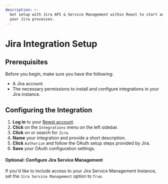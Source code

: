 ```yaml
---
description: >-
  Get setup with Jira API & Service Management within Rewst to start automating
  your Jira processes.
---
```


# Jira Integration Setup

## Prerequisites

Before you begin, make sure you have the following:

* A Jira account.
* The necessary permissions to install and configure integrations in your Jira instance.

## Configuring the Integration

1. **Log in** to your [Rewst account](https://app.rewst.io/).
2. **Click** on the `Integrations` menu on the left sidebar.
3. **Click** on or search for `Jira`.
4. **Name** your integration and provide a short description.
5. **Click** `Authorize` and follow the OAuth setup steps provided by Jira.
6. **Save** your OAuth configuration settings.

#### **Optional: Configure Jira Service Management**

If you'd like to include access to your Jira Service Management Instance, set the `Jira Service Management` option to `True`.

###
